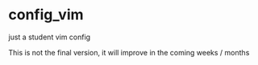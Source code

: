 # config_vim
just a student vim config

This is not the final version, it will improve in the coming weeks / months
